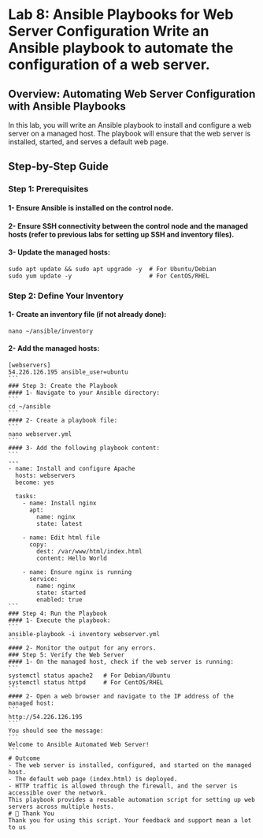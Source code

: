 # Lab 8: Ansible Playbooks for Web Server Configuration Write an Ansible playbook to automate the configuration of a web server.
## Overview: Automating Web Server Configuration with Ansible Playbooks
In this lab, you will write an Ansible playbook to install and configure a web server on a managed host. The playbook will ensure that the web server is installed, started, and serves a default web page.
## Step-by-Step Guide
### Step 1: Prerequisites
#### 1- Ensure Ansible is installed on the control node.
#### 2- Ensure SSH connectivity between the control node and the managed hosts (refer to previous labs for setting up SSH and inventory files).
#### 3- Update the managed hosts:
```
sudo apt update && sudo apt upgrade -y  # For Ubuntu/Debian
sudo yum update -y                      # For CentOS/RHEL
```
### Step 2: Define Your Inventory
#### 1- Create an inventory file (if not already done):
```
nano ~/ansible/inventory
```
#### 2- Add the managed hosts:
````
[webservers]
54.226.126.195 ansible_user=ubuntu
```
### Step 3: Create the Playbook
#### 1- Navigate to your Ansible directory:
```
cd ~/ansible
```
#### 2- Create a playbook file:
```
nano webserver.yml
```
#### 3- Add the following playbook content:
```
---
- name: Install and configure Apache
  hosts: webservers
  become: yes

  tasks:
    - name: Install nginx
      apt:
        name: nginx
        state: latest
   
    - name: Edit html file
      copy: 
        dest: /var/www/html/index.html
        content: Hello World
  
    - name: Ensure nginx is running
      service:
        name: nginx
        state: started
        enabled: true
```
### Step 4: Run the Playbook
#### 1- Execute the playbook:
```
ansible-playbook -i inventory webserver.yml
```
#### 2- Monitor the output for any errors.
### Step 5: Verify the Web Server
#### 1- On the managed host, check if the web server is running:
```
systemctl status apache2   # For Debian/Ubuntu
systemctl status httpd     # For CentOS/RHEL
```
#### 2- Open a web browser and navigate to the IP address of the managed host:
```
http://54.226.126.195
```
You should see the message:
```
Welcome to Ansible Automated Web Server!
```
# Outcome
- The web server is installed, configured, and started on the managed host.
- The default web page (index.html) is deployed.
- HTTP traffic is allowed through the firewall, and the server is accessible over the network.
This playbook provides a reusable automation script for setting up web servers across multiple hosts.
# 🙏 Thank You
Thank you for using this script. Your feedback and support mean a lot to us







